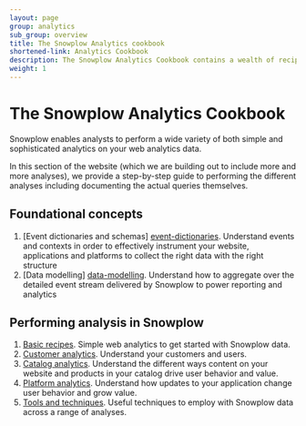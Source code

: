 ```yaml
---
layout: page
group: analytics
sub_group: overview
title: The Snowplow Analytics cookbook
shortened-link: Analytics Cookbook
description: The Snowplow Analytics Cookbook contains a wealth of recipes for using Snowplow data to answer your business questions.
weight: 1
---
```



# The Snowplow Analytics Cookbook

Snowplow enables analysts to perform a wide variety of both simple and sophisticated analytics on your web analytics data.

In this section of the website (which we are building out to include more and more analyses), we provide a step-by-step guide to performing the different analyses including documenting the actual queries themselves.

## Foundational concepts

1. [Event dictionaries and schemas] [event-dictionaries]. Understand events and contexts in order to effectively instrument your website, applications and platforms to collect the right data with the right structure
2. [Data modelling] [data-modelling]. Understand how to aggregate over the detailed event stream delivered by Snowplow to power reporting and analytics


## Performing analysis in Snowplow

1. [Basic recipes][basic-recipes]. Simple web analytics to get started with Snowplow data.
2. [Customer analytics][customer-analytics]. Understand your customers and users. 
3. [Catalog analytics][catalog-analytics]. Understand the different ways content on your website and products in your catalog drive user behavior and value. 
4. [Platform analytics][platform-analytics]. Understand how updates to your application change user behavior and grow value.
5. [Tools and techniques][tools-and-techniques]. Useful techniques to employ with Snowplow data across a range of analyses.

[production]: snowplow-data-production.html
[stored]: snowplow-data-storage.html
[structured]: snowplow-table-structure.html
[basic-recipes]: basic-recipes.html
[customer-analytics]: customer-analytics/overview.html
[platform-analytics]: platform-analytics/overview.html
[catalog-analytics]: catalog-analytics/overview.html
[tools-and-techniques]: tools-and-techniques/overview.html
[event-dictionaries]: /analytics/event-dictionaries-and-data-models/event-dictionaries-and-schemas.html
[data-modelling]: /analytics/event-dictionaries-and-data-models/data-modelling.html
